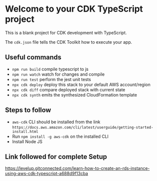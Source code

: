 # Welcome to your CDK TypeScript project

This is a blank project for CDK development with TypeScript.

The `cdk.json` file tells the CDK Toolkit how to execute your app.

## Useful commands

* `npm run build`   compile typescript to js
* `npm run watch`   watch for changes and compile
* `npm run test`    perform the jest unit tests
* `npx cdk deploy`  deploy this stack to your default AWS account/region
* `npx cdk diff`    compare deployed stack with current state
* `npx cdk synth`   emits the synthesized CloudFormation template

## Steps to follow

* `aws-cdk` CLI should be installed from the link `https://docs.aws.amazon.com/cli/latest/userguide/getting-started-install.html`
* Run `npm install -g aws-cdk` on the installed CLI
* Install Node JS


## Link followed for complete Setup
https://levelup.gitconnected.com/learn-how-to-create-an-rds-instance-using-aws-cdk-typescript-a688d9f13cba
